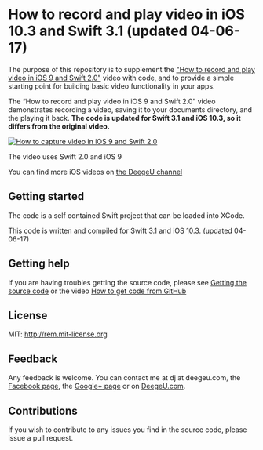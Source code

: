 # How to record and play video in iOS 10.3 and Swift 3.1 (updated 04-06-17)

The purpose of this repository is to supplement the ["How to record and play video in iOS 9 and Swift 2.0"](http://www.deegeu.com/how-to-capture-video-in-ios-and-swift/) video with code, and to provide a simple starting point for building basic video functionality in your apps.

The “How to record and play video in iOS 9 and Swift 2.0” video demonstrates recording a video, saving it to your documents directory, and the playing it back. **The code is updated for Swift 3.1 and iOS 10.3, so it differs from the original video.**

[![How to capture video in iOS 9 and Swift 2.0](http://img.youtube.com/vi/VZzx0ZXtkg0/0.jpg)](http://www.youtube.com/watch?v=VZzx0ZXtkg0)

The video uses Swift 2.0 and iOS 9

You can find more iOS videos on [the DeegeU channel](http://www.deegeu.com/subscribe)

## Getting started

The code is a self contained Swift project that can be loaded into XCode.

This code is written and compiled for Swift 3.1 and iOS 10.3. (updated 04-06-17)

## Getting help

If you are having troubles getting the source code, please see [Getting the source code](http://www.deegeu.com/getting-the-source-code/) or the video [How to get code from GitHub](http://www.deegeu.com/videos/how-to-get-code-from-github/)  

## License

MIT: http://rem.mit-license.org

## Feedback

Any feedback is welcome. You can contact me at dj at deegeu.com, the [Facebook page](https://www.facebook.com/deegeu.programming.tutorials), the [Google+ page](https://plus.google.com/+Deegeu-programming-tutorials/posts) or on [DeegeU.com](http://www.deegeu.com).

## Contributions

If you wish to contribute to any issues you find in the source code, please issue a pull request.
